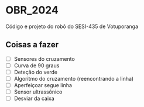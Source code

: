 # OBR_2024

Código e projeto do robô do SESI-435 de Votuporanga

## Coisas a fazer

- [ ] Sensores do cruzamento
- [ ] Curva de 90 graus
- [ ] Deteção do verde
- [ ] Algoritmo do cruzamento (reencontrando a linha)
- [ ] Aperfeiçoar segue linha
- [ ] Sensor ultrassônico
- [ ] Desviar da caixa
